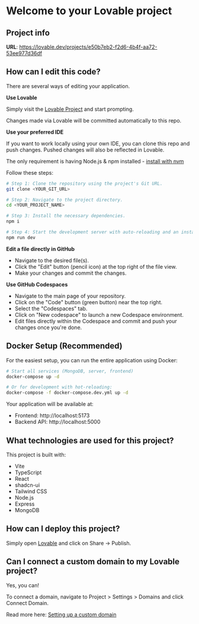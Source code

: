 # Welcome to your Lovable project

## Project info

**URL**: https://lovable.dev/projects/e50b7eb2-f2d6-4b4f-aa72-53ee977d36df

## How can I edit this code?

There are several ways of editing your application.

**Use Lovable**

Simply visit the [Lovable Project](https://lovable.dev/projects/e50b7eb2-f2d6-4b4f-aa72-53ee977d36df) and start prompting.

Changes made via Lovable will be committed automatically to this repo.

**Use your preferred IDE**

If you want to work locally using your own IDE, you can clone this repo and push changes. Pushed changes will also be reflected in Lovable.

The only requirement is having Node.js & npm installed - [install with nvm](https://github.com/nvm-sh/nvm#installing-and-updating)

Follow these steps:

```sh
# Step 1: Clone the repository using the project's Git URL.
git clone <YOUR_GIT_URL>

# Step 2: Navigate to the project directory.
cd <YOUR_PROJECT_NAME>

# Step 3: Install the necessary dependencies.
npm i

# Step 4: Start the development server with auto-reloading and an instant preview.
npm run dev
```

**Edit a file directly in GitHub**

- Navigate to the desired file(s).
- Click the "Edit" button (pencil icon) at the top right of the file view.
- Make your changes and commit the changes.

**Use GitHub Codespaces**

- Navigate to the main page of your repository.
- Click on the "Code" button (green button) near the top right.
- Select the "Codespaces" tab.
- Click on "New codespace" to launch a new Codespace environment.
- Edit files directly within the Codespace and commit and push your changes once you're done.

## Docker Setup (Recommended)

For the easiest setup, you can run the entire application using Docker:

```sh
# Start all services (MongoDB, server, frontend)
docker-compose up -d

# Or for development with hot-reloading:
docker-compose -f docker-compose.dev.yml up -d
```

Your application will be available at:
- Frontend: http://localhost:5173
- Backend API: http://localhost:5000

## What technologies are used for this project?

This project is built with:

- Vite
- TypeScript
- React
- shadcn-ui
- Tailwind CSS
- Node.js
- Express
- MongoDB

## How can I deploy this project?

Simply open [Lovable](https://lovable.dev/projects/e50b7eb2-f2d6-4b4f-aa72-53ee977d36df) and click on Share -> Publish.

## Can I connect a custom domain to my Lovable project?

Yes, you can!

To connect a domain, navigate to Project > Settings > Domains and click Connect Domain.

Read more here: [Setting up a custom domain](https://docs.lovable.dev/features/custom-domain#custom-domain)